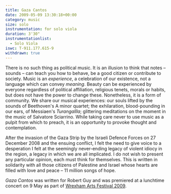 ```yaml
---
title: Gaza Cantos
date: 2009-05-09 13:30:18+00:00
category: music
size: solo
instrumentation: for solo viola
duration: 3'30"
instrumentationlist:
  - Solo Viola
iswc: T-911.177.615-9
withdrawn: true
---
```


There is no such thing as political music. It is an illusion to think that notes – sounds – can teach you how to behave, be a good citizen or contribute to society. Music is an _experience_, a celebration of our existence, not a language which can convey _meaning_. Beauty can be experienced by everyone regardless of political affiliation, religious tenets, morals or habits, but does not have the power to change these. Nonetheless, it is a form of community. We share our musical experiences: our souls lifted by the sounds of Beethoven's A minor quartet; the exhilaration, blood-pounding in our ears, of Messiaen's _Turangalîla_; glittering meditations on the moment in the music of Salvatore Sciarrino. While taking care never to use music as a pulpit from which to preach, it is an opportunity to provoke thought and contemplation.

After the invasion of the Gaza Strip by the Israeli Defence Forces on 27 December 2008 and the ensuing conflict, I felt the need to give voice to a desperation I felt at the seemingly never-ending legacy of violent idiocy in the region, a legacy in which we are all implicated. I do not wish to present any particular opinion, each must think for themselves. This is written in solidarity with all those citizens of Palestine and Israel whose hearts are filled with love and peace – 11 million songs of hope.

_Gaza Cantos_ was written for Robert Guy and was premiered at a lunchtime concert on 9 May as part of [Wrexham Arts Festival 2009](http://www.wrexham.gov.uk/english/leisure_tourism/publications/artsfestival.htm).
